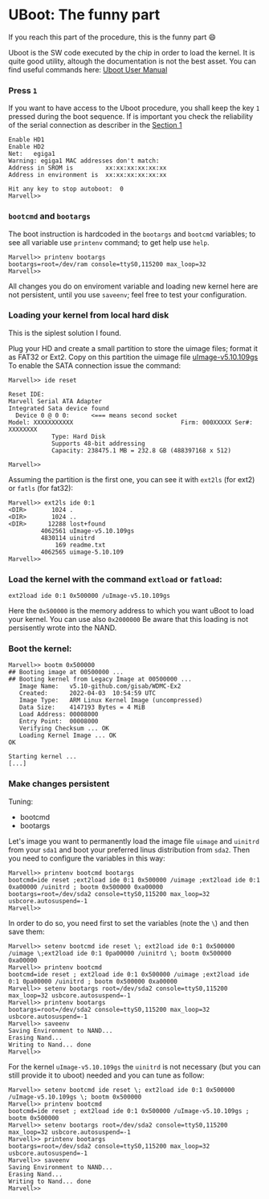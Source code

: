 # UBoot: The funny part

If you reach this part of the procedure, this is the funny part :smile:

Uboot is the SW code executed by the chip in order to load the kernel.
It is quite good utility, altough the documentation is not the best asset.
You can find useful commands here: [Uboot User Manual](https://hub.digi.com/dp/path=/support/asset/u-boot-reference-manual/)

### Press `1`

If you want to have access to the Uboot procedure, you shall keep the key `1` pressed during the boot sequence.
If is important you check the reliability of the serial connection as describer in the [Section 1](../1.SerialCable/README.md)
```
Enable HD1
Enable HD2
Net:   egiga1
Warning: egiga1 MAC addresses don't match:
Address in SROM is         xx:xx:xx:xx:xx:xx
Address in environment is  xx:xx:xx:xx:xx:xx

Hit any key to stop autoboot:  0
Marvell>> 
```

### `bootcmd` and `bootargs`

The boot instruction is hardcoded in the `bootargs` and `bootcmd` variables; to see all variable use `printenv` command; to get help use `help`.
```
Marvell>> printenv bootargs
bootargs=root=/dev/ram console=ttyS0,115200 max_loop=32
Marvell>>
```
All changes you do on enviroment variable and loading new kernel here are not persistent, until you use `saveenv`; feel free to test your configuration.

### Loading your kernel from local hard disk

This is the siplest solution I found.

Plug your HD and create a small partition to store the uimage files; format it as FAT32 or Ext2.
Copy on this partition the uimage file [uImage-v5.10.109gs](uImage-v5.10.109gs) 
To enable the SATA connection issue the command:
```
Marvell>> ide reset

Reset IDE:
Marvell Serial ATA Adapter
Integrated Sata device found
  Device 0 @ 0 0:      <=== means second socket
Model: XXXXXXXXXXX                              Firm: 000XXXXX Ser#:             XXXXXXXX
            Type: Hard Disk
            Supports 48-bit addressing
            Capacity: 238475.1 MB = 232.8 GB (488397168 x 512)

Marvell>>
```
Assuming the partition is the first one, you can see it with `ext2ls` (for ext2) or `fatls` (for fat32):
```
Marvell>> ext2ls ide 0:1
<DIR>       1024 .
<DIR>       1024 ..
<DIR>      12288 lost+found
         4062561 uImage-v5.10.109gs
         4830114 uinitrd
             169 readme.txt
         4062565 uimage-5.10.109
Marvell>>

```

### Load the kernel with the command `extload` or `fatload`:
```
ext2load ide 0:1 0x500000 /uImage-v5.10.109gs 
```
Here the `0x500000` is the memory address to which you want uBoot to load your kernel. You can use also `0x2000000`
Be aware that this loading is not persisently wrote into the NAND.

### Boot the kernel:
```
Marvell>> bootm 0x500000
## Booting image at 00500000 ...
## Booting kernel from Legacy Image at 00500000 ...
   Image Name:   v5.10-github.com/gisab/WDMC-Ex2
   Created:      2022-04-03  10:54:59 UTC
   Image Type:   ARM Linux Kernel Image (uncompressed)
   Data Size:    4147193 Bytes = 4 MiB
   Load Address: 00008000
   Entry Point:  00008000
   Verifying Checksum ... OK
   Loading Kernel Image ... OK
OK

Starting kernel ...
[...]
```

### Make changes persistent

Tuning:
+ bootcmd
+ bootargs

Let's image you want to permanently load the image file `uimage` and `uinitrd` from your `sda1` and boot your preferred linus distribution from `sda2`.
Then you need to configure the variables in this way:
```
Marvell>> printenv bootcmd bootargs
bootcmd=ide reset ;ext2load ide 0:1 0x500000 /uimage ;ext2load ide 0:1 0xa00000 /uinitrd ; bootm 0x500000 0xa00000
bootargs=root=/dev/sda2 console=ttyS0,115200 max_loop=32 usbcore.autosuspend=-1
Marvell>>
```
In order to do so, you need first to set the variables (note the `\`) and then save them:
```
Marvell>> setenv bootcmd ide reset \; ext2load ide 0:1 0x500000 /uimage \;ext2load ide 0:1 0pa00000 /uinitrd \; bootm 0x500000 0xa00000
Marvell>> printenv bootcmd
bootcmd=ide reset ; ext2load ide 0:1 0x500000 /uimage ;ext2load ide 0:1 0pa00000 /uinitrd ; bootm 0x500000 0xa00000
Marvell>> setenv bootargs root=/dev/sda2 console=ttyS0,115200 max_loop=32 usbcore.autosuspend=-1
Marvell>> printenv bootargs
bootargs=root=/dev/sda2 console=ttyS0,115200 max_loop=32 usbcore.autosuspend=-1
Marvell>> saveenv
Saving Environment to NAND...
Erasing Nand...
Writing to Nand... done
Marvell>>
```
For the kernel `uImage-v5.10.109gs` the `uinitrd` is not necessary (but you can still provide it to uboot) needed and you can tune as follow:
```
Marvell>> setenv bootcmd ide reset \; ext2load ide 0:1 0x500000 /uImage-v5.10.109gs \; bootm 0x500000
Marvell>> printenv bootcmd
bootcmd=ide reset ; ext2load ide 0:1 0x500000 /uImage-v5.10.109gs ; bootm 0x500000
Marvell>> setenv bootargs root=/dev/sda2 console=ttyS0,115200 max_loop=32 usbcore.autosuspend=-1
Marvell>> printenv bootargs
bootargs=root=/dev/sda2 console=ttyS0,115200 max_loop=32 usbcore.autosuspend=-1
Marvell>> saveenv
Saving Environment to NAND...
Erasing Nand...
Writing to Nand... done
Marvell>>
```
